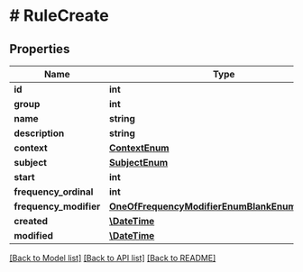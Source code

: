 # # RuleCreate

## Properties

Name | Type | Description | Notes
------------ | ------------- | ------------- | -------------
**id** | **int** |  | [readonly]
**group** | **int** |  |
**name** | **string** |  | [optional]
**description** | **string** |  | [optional]
**context** | [**ContextEnum**](ContextEnum.md) |  |
**subject** | [**SubjectEnum**](SubjectEnum.md) |  |
**start** | **int** |  | [optional]
**frequency_ordinal** | **int** |  | [optional]
**frequency_modifier** | [**OneOfFrequencyModifierEnumBlankEnumNullEnum**](OneOfFrequencyModifierEnumBlankEnumNullEnum.md) |  | [optional]
**created** | [**\DateTime**](\DateTime.md) |  | [readonly]
**modified** | [**\DateTime**](\DateTime.md) |  | [readonly]

[[Back to Model list]](../../README.md#models) [[Back to API list]](../../README.md#endpoints) [[Back to README]](../../README.md)
